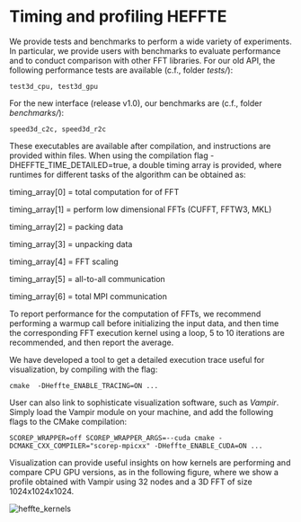 Timing and profiling HEFFTE
===========================

We provide tests and benchmarks to perform a wide variety of experiments. In particular, we provide users with benchmarks to evaluate performance and to conduct comparison with other FFT libraries. For our old API, the following performance tests are available (c.f., folder *tests/*):
~~~
test3d_cpu, test3d_gpu
~~~

For the new interface (release v1.0), our benchmarks are (c.f., folder *benchmarks/*):

~~~
speed3d_c2c, speed3d_r2c
~~~

These executables are available after compilation, and instructions are provided within files. When using the compilation flag -DHEFFTE_TIME_DETAILED=true, a double timing array is provided, where runtimes for different tasks of the algorithm can be obtained as:

timing_array[0] = total computation for of FFT

timing_array[1] = perform low dimensional FFTs (CUFFT, FFTW3, MKL)

timing_array[2] = packing data

timing_array[3] = unpacking data

timing_array[4] = FFT scaling

timing_array[5] = all-to-all communication

timing_array[6] = total MPI communication

To report performance for the computation of FFTs, we recommend performing a warmup call before initializing the input data, and then time the corresponding FFT execution kernel using a loop, 5 to 10 iterations are recommended, and then report the average.

We have developed a tool to get a detailed execution trace useful for visualization, by compiling with the flag:

~~~
cmake  -DHeffte_ENABLE_TRACING=ON ...
~~~

User can also link to sophisticate visualization software, such as *Vampir*. Simply load the Vampir module on your machine, and add the following flags to the CMake compilation:

~~~
SCOREP_WRAPPER=off SCOREP_WRAPPER_ARGS=--cuda cmake -DCMAKE_CXX_COMPILER="scorep-mpicxx" -DHeffte_ENABLE_CUDA=ON ... 
~~~

Visualization can provide useful insights on how kernels are performing and compare CPU GPU versions, as in the following figure, where we show a profile obtained with Vampir using 32 nodes and a 3D FFT of size 1024x1024x1024.

![heffte_kernels](https://bitbucket.org/aayala32/logos/raw/be7a2ac8c7c0d70083db2f1c109afa71224f63e8/heffte_kernels.png)


[img_latex]: # (\image html "../figures/heffte_kernels.png" width=10cm)
[img_html]: # (\image latex "../figures/heffte_kernels.png" width=10cm)